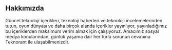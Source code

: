 ## Hakkımızda
Güncel teknoloji içerikleri, teknoloji haberleri ve teknoloji incelemelerinden tutun, oyun dünyası ve daha birçok alanda içerikler yayınlıyor, yayınladığımız bu içeriklerden maksimum verim almak için çalışıyoruz. Amacımız sosyal medya konularından, günlük yaşama dair her türlü sorunun cevabına Teknorant ile ulaşabilmenizdir.
